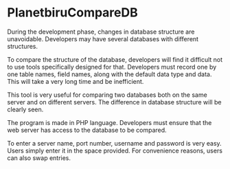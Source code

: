 # PlanetbiruCompareDB

During the development phase, changes in database structure are unavoidable. Developers may have several databases with different structures.

To compare the structure of the database, developers will find it difficult not to use tools specifically designed for that. Developers must record one by one table names, field names, along with the default data type and data. This will take a very long time and be inefficient.

This tool is very useful for comparing two databases both on the same server and on different servers. The difference in database structure will be clearly seen.

The program is made in PHP language. Developers must ensure that the web server has access to the database to be compared.

To enter a server name, port number, username and password is very easy. Users simply enter it in the space provided. For convenience reasons, users can also swap entries.
